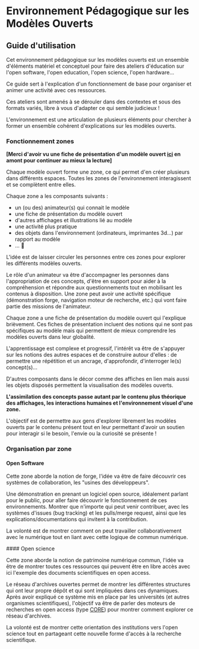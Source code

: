 # Environnement Pédagogique sur les Modèles Ouverts

## Guide d'utilisation

Cet environnement pédagogique sur les modèles ouverts est un ensemble d'éléments matériel et conceptuel
pour faire des ateliers d'éducation sur l'open software, l'open education, l'open science, l'open hardware...

Ce guide sert à l'explication d'un fonctionnement de base pour organiser et animer une activité avec ces ressources.

Ces ateliers sont amenés à se dérouler dans des contextes et sous des formats variés,
libre à vous d'adapter ce qui semble judicieux !

L'environnement est une articulation de plusieurs éléments pour chercher à former un ensemble cohérent
d'explications sur les modèles ouverts.

### Fonctionnement zones

**[Merci d'avoir vu une fiche de présentation d'un modèle ouvert [ici](sources/) en amont pour continuer au mieux la lecture]**

Chaque modèle ouvert forme une zone, ce qui permet d'en créer plusieurs dans différents espaces. Toutes
les zones de l'environnement interagissent et se complètent entre elles.

Chaque zone a les composants suivants :
- un (ou des) animateur(s) qui connait le modèle
- une fiche de présentation du modèle ouvert
- d'autres affichages et illustrations lié au modèle
- une activité plus pratique
- des objets dans l'environnement (ordinateurs, imprimantes 3d...) par rapport au modèle
- ... 🤷

L'idée est de laisser circuler les personnes entre ces zones pour explorer les différents modèles ouverts.

Le rôle d'un animateur va être d'accompagner les personnes dans l'appropriation de ces concepts,
d'être en support pour aider à la compréhension et répondre aux questionnements tout en mobilisant les contenus à disposition.
Une zone peut avoir une activité spécifique (démonstration forge, navigation moteur de recherche, etc.) qui vont faire partie
des missions de l'animateur.

Chaque zone a une fiche de présentation du modèle ouvert qui l'explique brièvement. Ces fiches de présentation incluent
des notions qui ne sont pas spécifiques au modèle mais qui permettent de mieux comprendre les modèles ouverts dans leur
globalité.

L'apprentissage est complexe et progressif, l'intérêt va être de s'appuyer sur les notions des autres espaces
et de construire autour d'elles : de permettre une répétition et un ancrage, d'approfondir, d'interroger le(s) concept(s)...

D'autres composants dans le décor comme des affiches en lien mais aussi les objets disposés permettent la
visualisation des modèles ouverts.

**L'assimilation des concepts passe autant par le contenu plus théorique des affichages, les interactions humaines et
l'environnement visuel d'une zone.**

L'objectif est de permettre aux gens d'explorer librement les modèles ouverts par le contenu présent tout
en leur permettant d'avoir un soutien pour interagir si le besoin, l'envie ou la curiosité se présente !

### Organisation par zone

#### Open Software

Cette zone aborde la notion de forge, l'idée va être de faire découvrir ces systèmes de collaboration, les "usines des développeurs".

Une démonstration en prenant un logiciel open source, idéalement parlant pour le public, pour aller faire découvrir le
fonctionnement de ces environnements. Montrer que n'importe qui peut venir contribuer, avec les systèmes d'issues (bug tracking)
et les pulls/merge request, ainsi que les explications/documentations qui invitent à la contribution.

La volonté est de montrer comment on peut travailler collaborativement avec le numérique tout en liant avec cette logique de commun numérique.

#### Open science

Cette zone aborde la notion de patrimoine numérique commun, l'idée va être de montrer toutes ces ressources qui peuvent être en libre
accès avec ici l'exemple des documents scientifiques en open access.

Le réseau d'archives ouvertes permet de montrer les différentes structures qui ont leur propre dépôt et qui sont impliquées dans
ces dynamiques. Après avoir expliqué ce système mis en place par les universités (et autres organismes scientifiques), l'objectif
va être de parler des moteurs de recherches en open access (type [CORE](https://core.ac.uk/)) pour montrer comment explorer ce réseau d'archives.

La volonté est de montrer cette orientation des institutions vers l'open science tout en partageant cette nouvelle
forme d'accès à la recherche scientifique.
